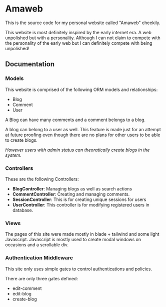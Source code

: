 # Amaweb

This is the source code for my personal website called "Amaweb" cheekily.

This website is most definitely inspired by the early internet era. A web unpolished but with a personality. Although I can not claim to compete with the personality of the early web but I can definitely compete with being unpolished!

## Documentation

### Models

This website is comprised of the following ORM models and relationships:

* Blog
* Comment
* User

A Blog can have many comments and a comment belongs to a blog.

A blog can belong to a user as well. This feature is made just for an attempt at future proofing even though there are no plans for other users to be able to create blogs.

*However users with admin status can theoratically create blogs in the system.*

### Controllers

These are the following Controllers:

* **BlogController**: Managing blogs as well as search actions
* **CommentController**: Creating and managing comments.
* **SessionController**: This is for creating unique sessions for users
* **UserController**: This controller is for modifying registered users in database.

### Views

The pages of this site were made mostly in blade + tailwind and some light Javascript. Javascript is mostly used to create modal windows on occasions and a scrollable div.

### Authentication Middleware

This site only uses simple gates to control authentications and policies.

There are only three gates defined:

* edit-comment
* edit-blog
* create-blog
